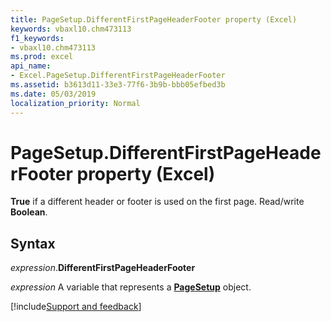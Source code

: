 ```yaml
---
title: PageSetup.DifferentFirstPageHeaderFooter property (Excel)
keywords: vbaxl10.chm473113
f1_keywords:
- vbaxl10.chm473113
ms.prod: excel
api_name:
- Excel.PageSetup.DifferentFirstPageHeaderFooter
ms.assetid: b3613d11-33e3-77f6-3b9b-bbb05efbed3b
ms.date: 05/03/2019
localization_priority: Normal
---
```



# PageSetup.DifferentFirstPageHeaderFooter property (Excel)

**True** if a different header or footer is used on the first page. Read/write **Boolean**.


## Syntax

_expression_.**DifferentFirstPageHeaderFooter**

_expression_ A variable that represents a **[PageSetup](Excel.PageSetup.md)** object.




[!include[Support and feedback](~/includes/feedback-boilerplate.md)]